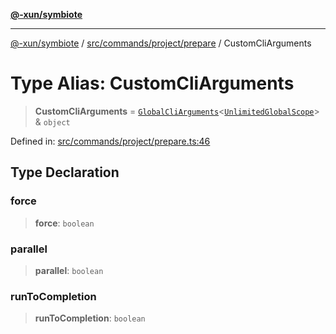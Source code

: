 [**@-xun/symbiote**](../../../../../README.md)

***

[@-xun/symbiote](../../../../../README.md) / [src/commands/project/prepare](../README.md) / CustomCliArguments

# Type Alias: CustomCliArguments

> **CustomCliArguments** = [`GlobalCliArguments`](../../../../configure/type-aliases/GlobalCliArguments.md)\<[`UnlimitedGlobalScope`](../../../../configure/enumerations/UnlimitedGlobalScope.md)\> & `object`

Defined in: [src/commands/project/prepare.ts:46](https://github.com/Xunnamius/symbiote/blob/2376b219bdb1558890876bfc92d0b193f658dcce/src/commands/project/prepare.ts#L46)

## Type Declaration

### force

> **force**: `boolean`

### parallel

> **parallel**: `boolean`

### runToCompletion

> **runToCompletion**: `boolean`
